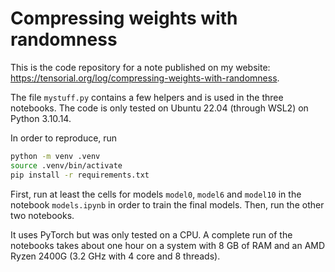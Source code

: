 # Compressing weights with randomness

This is the code repository for a note published on my website:
<https://tensorial.org/log/compressing-weights-with-randomness>.

The file `mystuff.py` contains a few helpers and is used 
in the three notebooks.
The code is only tested on Ubuntu 22.04 (through WSL2)
on Python 3.10.14.

In order to reproduce, run
```bash
python -m venv .venv
source .venv/bin/activate
pip install -r requirements.txt
```
First, run at least the cells for models `model0`, `model6` and 
`model10` in the notebook `models.ipynb` in order to train the final
models. 
Then, run the other two notebooks.

It uses PyTorch but was only tested on a CPU.
A complete run of the notebooks takes about 
one hour on a system with 8 GB of RAM and an AMD Ryzen 2400G 
(3.2 GHz with 4 core and 8 threads).